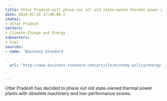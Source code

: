 ```yaml
---
title: Uttar Pradesh will phase out all old state-owned thermal power plants
date: 2018-01-31 17:48:00 Z
states:
- Uttar Pradesh
sectors:
- Climate Change and Energy
subsectors:
- Coal
sources:
- name: 'Business Standard

'
  url: 'http://www.business-standard.com/article/economy-policy/energy-reforms-up-govt-to-phase-out-obsolete-thermal-power-plants-118012200724_1.html

'
---
```


Uttar Pradesh has decided to phase out old state-owned thermal power plants with obsolete machinery and low-performance scores. 
